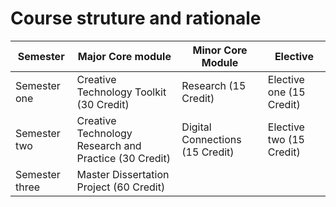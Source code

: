 # Course struture and rationale


Semester | Major Core module | Minor Core Module | Elective 
------------ | ------------- |------------ | -------------
Semester one | Creative Technology Toolkit (30 Credit) |Research (15 Credit) | Elective one (15 Credit)
Semester two | Creative Technology Research and Practice (30 Credit) |Digital Connections (15 Credit) | Elective two (15 Credit)
Semester three | Master Dissertation Project (60 Credit)

